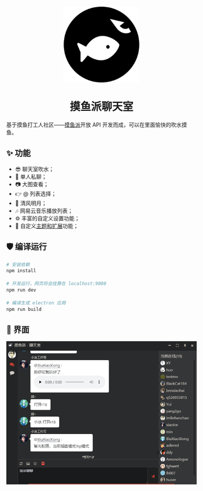 <p align="center">
  <a href="https://fishpi.cn">
    <img width="200" src="./build/icons/256x256.png">
  </a>
</p>

<h1 align="center">摸鱼派聊天室</h1>

基于摸鱼打工人社区——[摸鱼派](https://fishpi.cn)开放 API 开发而成，可以在里面愉快的吹水摸鱼。

## ✨ 功能

- 😎 聊天室吹水；
- 💬 单人私聊；
- 📷 大图查看；
- 👉 @ 列表选择；
- 🍃 清风明月；
- 🎶 网易云音乐播放列表；
- ⚙️ 丰富的自定义设置功能；
- 🧩 自定义[主题和扩展](./Extension.md)功能；

## 🛡 编译运行

``` bash
# 安装依赖
npm install

# 开发运行，网页将会挂靠在 localhost:9080
npm run dev

# 编译生成 electron 应用
npm run build

```

## 👀 界面

![picture 1](/static/images/preview.png)  
